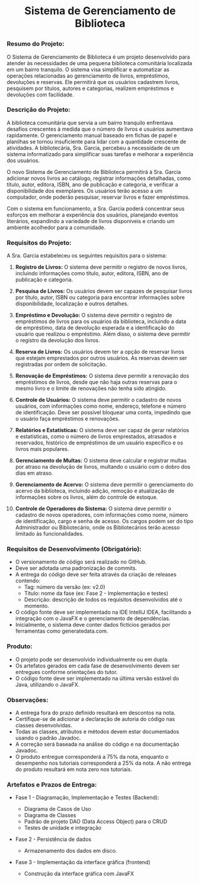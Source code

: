 <h1 align="center">
<p>Sistema de Gerenciamento de Biblioteca</p>
</h1>

### Resumo do Projeto:
O Sistema de Gerenciamento de Biblioteca é um projeto desenvolvido para atender às necessidades de uma pequena biblioteca comunitária localizada em um bairro tranquilo. O sistema visa simplificar e automatizar as operações relacionadas ao gerenciamento de livros, empréstimos, devoluções e reservas. Ele permitirá que os usuários cadastrem livros, pesquisem por títulos, autores e categorias, realizem empréstimos e devoluções com facilidade.

### Descrição do Projeto:
A biblioteca comunitária que servia a um bairro tranquilo enfrentava desafios crescentes à medida que o número de livros e usuários aumentava rapidamente. O gerenciamento manual baseado em fichas de papel e planilhas se tornou insuficiente para lidar com a quantidade crescente de atividades. A bibliotecária, Sra. Garcia, percebeu a necessidade de um sistema informatizado para simplificar suas tarefas e melhorar a experiência dos usuários.

O novo Sistema de Gerenciamento de Biblioteca permitirá à Sra. Garcia adicionar novos livros ao catálogo, registrar informações detalhadas, como título, autor, editora, ISBN, ano de publicação e categoria, e verificar a disponibilidade dos exemplares. Os usuários terão acesso a um computador, onde poderão pesquisar, reservar livros e fazer empréstimos.

Com o sistema em funcionamento, a Sra. Garcia poderá concentrar seus esforços em melhorar a experiência dos usuários, planejando eventos literários, expandindo a variedade de livros disponíveis e criando um ambiente acolhedor para a comunidade.

### Requisitos do Projeto:
A Sra. Garcia estabeleceu os seguintes requisitos para o sistema:

1. **Registro de Livros:** O sistema deve permitir o registro de novos livros, incluindo informações como título, autor, editora, ISBN, ano de publicação e categoria.

2. **Pesquisa de Livros:** Os usuários devem ser capazes de pesquisar livros por título, autor, ISBN ou categoria para encontrar informações sobre disponibilidade, localização e outros detalhes.

3. **Empréstimo e Devolução:** O sistema deve permitir o registro de empréstimos de livros para os usuários da biblioteca, incluindo a data de empréstimo, data de devolução esperada e a identificação do usuário que realizou o empréstimo. Além disso, o sistema deve permitir o registro da devolução dos livros.

4. **Reserva de Livros:** Os usuários devem ter a opção de reservar livros que estejam emprestados por outros usuários. As reservas devem ser registradas por ordem de solicitação.

5. **Renovação de Empréstimos:** O sistema deve permitir a renovação dos empréstimos de livros, desde que não haja outras reservas para o mesmo livro e o limite de renovações não tenha sido atingido.

6. **Controle de Usuários:** O sistema deve permitir o cadastro de novos usuários, com informações como nome, endereço, telefone e número de identificação. Deve ser possível bloquear uma conta, impedindo que o usuário faça empréstimos e renovações.

7. **Relatórios e Estatísticas:** O sistema deve ser capaz de gerar relatórios e estatísticas, como o número de livros emprestados, atrasados e reservados, histórico de empréstimos de um usuário específico e os livros mais populares.

8. **Gerenciamento de Multas:** O sistema deve calcular e registrar multas por atraso na devolução de livros, multando o usuário com o dobro dos dias em atraso.

9. **Gerenciamento de Acervo:** O sistema deve permitir o gerenciamento do acervo da biblioteca, incluindo adição, remoção e atualização de informações sobre os livros, além do controle de estoque.

10. **Controle de Operadores do Sistema:** O sistema deve permitir o cadastro de novos operadores, com informações como nome, número de identificação, cargo e senha de acesso. Os cargos podem ser do tipo Administrador ou Bibliotecário, onde os Bibliotecários terão acesso limitado às funcionalidades.

### Requisitos de Desenvolvimento (Obrigatório):
- O versionamento de código será realizado no GitHub.
- Deve ser adotada uma padronização de commits.
- A entrega do código deve ser feita através da criação de releases contendo:
    - Tag: número da versão (ex: v2.0)
    - Título: nome da fase (ex: Fase 2 - Implementação e testes)
    - Descrição: descrição de todos os requisitos desenvolvidos até o momento.
- O código fonte deve ser implementado na IDE IntelliJ IDEA, facilitando a integração com o JavaFX e o gerenciamento de dependências.
- Inicialmente, o sistema deve conter dados fictícios gerados por ferramentas como generatedata.com.

### Produto:
- O projeto pode ser desenvolvido individualmente ou em dupla.
- Os artefatos gerados em cada fase de desenvolvimento devem ser entregues conforme orientações do tutor.
- O código fonte deve ser implementado na última versão estável do Java, utilizando o JavaFX.

### Observações:
- A entrega fora do prazo definido resultará em descontos na nota.
- Certifique-se de adicionar a declaração de autoria do código nas classes desenvolvidas.
- Todas as classes, atributos e métodos devem estar documentados usando o padrão Javadoc.
- A correção será baseada na análise do código e na documentação Javadoc.
- O produto entregue corresponderá a 75% da nota, enquanto o desempenho nos tutoriais corresponderá a 25% da nota. A não entrega do produto resultará em nota zero nos tutoriais.

### Artefatos e Prazos de Entrega:
- Fase 1 - Diagramação, Implementação e Testes (Backend):
    - Diagrama de Casos de Uso
    - Diagrama de Classes
    - Padrão de projeto DAO (Data Access Object) para o CRUD
    - Testes de unidade e integração 

- Fase 2 - Persistência de dados 
    - Armazenamento dos dados em disco.
- Fase 3 - Implementação da interface gráfica (frontend)
    - Construção da interface gráfica com JavaFX 
